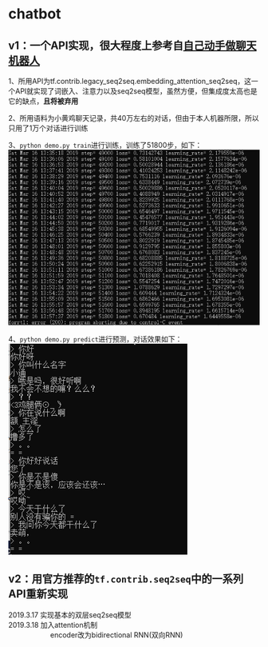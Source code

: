 # chatbot
## v1：一个API实现，很大程度上参考自[自己动手做聊天机器人](http://www.shareditor.com/blogshow?blogId=136)
1、所用API为tf.contrib.legacy_seq2seq.embedding_attention_seq2seq，这一个API就实现了词嵌入、注意力以及seq2seq模型，虽然方便，但集成度太高也是它的缺点，**且将被弃用**  

2、所用语料为小黄鸡聊天记录，共40万左右的对话，但由于本人机器所限，所以只用了1万个对话进行训练

3、`python demo.py train`进行训练，训练了51800步，如下：  
![](chatbot_v1/chatbot_v1_loss.png)

4、`python demo.py predict`进行预测，对话效果如下：  
![](chatbot_v1/chatbot_v1_predict.png)  

## v2：用官方推荐的`tf.contrib.seq2seq`中的一系列API重新实现  
2019.3.17  实现基本的双层seq2seq模型  
2019.3.18  加入attention机制  
&emsp;&emsp;&emsp;&emsp;&emsp;&emsp;encoder改为bidirectional RNN(双向RNN)